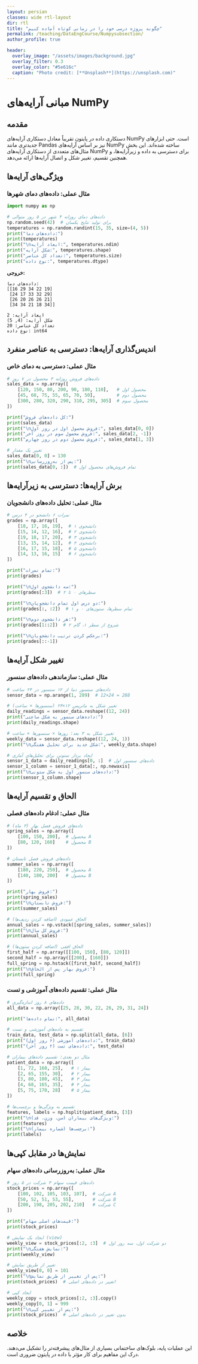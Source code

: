 ```yaml
---
layout: persian
classes: wide rtl-layout
dir: rtl
title: "چگونه پروژه درسی خود را در زمانی کوتاه آماده کنیم"
permalink: /teaching/DataEngCourse/Numpysubsection/
author_profile: true

header:
  overlay_image: "/assets/images/background.jpg"
  overlay_filter: 0.3
  overlay_color: "#5e616c"
  caption: "Photo credit: [**Unsplash**](https://unsplash.com)"
---
```


# مبانی آرایه‌های NumPy

## مقدمه
دستکاری داده در پایتون تقریباً معادل دستکاری آرایه‌های NumPy است. حتی ابزارهای جدیدتری مانند Pandas نیز بر اساس آرایه‌های NumPy ساخته شده‌اند. این بخش مثال‌های متعددی از دستکاری آرایه‌های NumPy برای دسترسی به داده و زیرآرایه‌ها، و همچنین تقسیم، تغییر شکل و اتصال آرایه‌ها ارائه می‌دهد.

## ویژگی‌های آرایه‌ها

### مثال عملی: داده‌های دمای شهرها

```python
import numpy as np

# داده‌های دمای روزانه ۴ شهر در ۵ روز متوالی
np.random.seed(42)  # برای تولید نتایج یکسان
temperatures = np.random.randint(15, 35, size=(4, 5))
print("داده‌های دما:")
print(temperatures)
print("\nابعاد آرایه:", temperatures.ndim)
print("شکل آرایه:", temperatures.shape)
print("تعداد کل عناصر:", temperatures.size)
print("نوع داده:", temperatures.dtype)
```

**خروجی:**
```
داده‌های دما:
[[16 29 34 22 19]
 [24 17 33 32 29]
 [26 20 26 26 21]
 [34 34 21 18 34]]

ابعاد آرایه: 2
شکل آرایه: (4, 5)
تعداد کل عناصر: 20
نوع داده: int64
```

## اندیس‌گذاری آرایه‌ها: دسترسی به عناصر منفرد

### مثال عملی: دسترسی به دمای خاص

```python
# داده‌های فروش روزانه ۳ محصول در ۷ روز
sales_data = np.array([
    [120, 150, 80, 200, 90, 180, 110],   # محصول اول
    [45, 60, 75, 55, 65, 70, 50],        # محصول دوم
    [300, 280, 320, 290, 310, 295, 305]  # محصول سوم
])

print("کل داده‌های فروش:")
print(sales_data)
print("\nفروش محصول اول در روز اول:", sales_data[0, 0])
print("فروش محصول سوم در روز آخر:", sales_data[2, -1])
print("فروش محصول دوم در روز چهارم:", sales_data[1, 3])

# تغییر یک مقدار
sales_data[0, 0] = 130
print("\nپس از به‌روزرسانی:")
print(sales_data[0, :])  # تمام فروش‌های محصول اول
```

## برش آرایه‌ها: دسترسی به زیرآرایه‌ها

### مثال عملی: تحلیل داده‌های دانشجویان

```python
# نمرات ۶ دانشجو در ۴ درس
grades = np.array([
    [18, 17, 16, 19],  # دانشجوی ۱
    [15, 14, 12, 16],  # دانشجوی ۲
    [19, 18, 17, 20],  # دانشجوی ۳
    [13, 15, 14, 12],  # دانشجوی ۴
    [16, 17, 15, 18],  # دانشجوی ۵
    [14, 13, 16, 15]   # دانشجوی ۶
])

print("تمام نمرات:")
print(grades)

print("\nسه دانشجوی اول:")
print(grades[:3])  # سطرهای ۰ تا ۲

print("\nدو درس اول تمام دانشجویان:")
print(grades[:, :2])  # تمام سطرها، ستون‌های ۰ و ۱

print("\nهر دانشجوی دوم:")
print(grades[1::2])  # شروع از سطر ۱، گام ۲

print("\nبرعکس کردن ترتیب دانشجویان:")
print(grades[::-1])
```

## تغییر شکل آرایه‌ها

### مثال عملی: سازماندهی داده‌های سنسور

```python
# داده‌های سنسور دما از ۱۲ سنسور در ۲۴ ساعت
sensor_data = np.arange(1, 289)  # 12×24 = 288

# تغییر شکل به ماتریس ۱۲×۲۴ (سنسورها × ساعت)
daily_readings = sensor_data.reshape((12, 24))
print("داده‌های سنسور به شکل ساعتی:")
print(daily_readings.shape)

# تغییر شکل به ۳ بعد: روزها × سنسورها × ساعت
weekly_data = sensor_data.reshape((12, 24, 1))
print("\nشکل جدید برای تحلیل هفتگی:", weekly_data.shape)

# ایجاد بردار ستونی برای تحلیل‌های آماری
sensor_1_data = daily_readings[0, :]  # داده‌های سنسور اول
sensor_1_column = sensor_1_data[:, np.newaxis]
print("\nداده‌های سنسور اول به شکل ستونی:")
print(sensor_1_column.shape)
```

## الحاق و تقسیم آرایه‌ها

### مثال عملی: ادغام داده‌های فصلی

```python
# داده‌های فروش فصل بهار (۳ ماه)
spring_sales = np.array([
    [100, 150, 200],  # محصول A
    [80, 120, 160]    # محصول B
])

# داده‌های فروش فصل تابستان
summer_sales = np.array([
    [180, 220, 250],  # محصول A
    [140, 180, 200]   # محصول B
])

print("فروش بهار:")
print(spring_sales)
print("\nفروش تابستان:")
print(summer_sales)

# الحاق عمودی (اضافه کردن ردیف‌ها)
annual_sales = np.vstack([spring_sales, summer_sales])
print("\nفروش کل سال:")
print(annual_sales)

# الحاق افقی (اضافه کردن ستون‌ها)
first_half = np.array([[100, 150], [80, 120]])
second_half = np.array([[200], [160]])
full_spring = np.hstack([first_half, second_half])
print("\nفروش بهار پس از الحاق:")
print(full_spring)
```

### مثال عملی: تقسیم داده‌های آموزشی و تست

```python
# داده‌های ۸ روز اندازه‌گیری
all_data = np.array([25, 28, 30, 22, 26, 29, 31, 24])

print("تمام داده‌ها:", all_data)

# تقسیم به داده‌های آموزشی و تست
train_data, test_data = np.split(all_data, [6])
print("داده‌های آموزشی (۶ روز اول):", train_data)
print("داده‌های تست (۲ روز آخر):", test_data)

# مثال دو بعدی: تقسیم داده‌های بیماران
patient_data = np.array([
    [1, 72, 160, 25],   # بیمار ۱
    [2, 65, 155, 30],   # بیمار ۲
    [3, 80, 180, 45],   # بیمار ۳
    [4, 68, 165, 35],   # بیمار ۴
    [5, 75, 170, 28]    # بیمار ۵
])

# تقسیم به ویژگی‌ها و برچسب‌ها
features, labels = np.hsplit(patient_data, [3])
print("\nویژگی‌های بیماران (سن، وزن، قد):")
print(features)
print("\nبرچسب‌ها (شماره بیمار):")
print(labels)
```

## نمایش‌ها در مقابل کپی‌ها

### مثال عملی: به‌روزرسانی داده‌های سهام

```python
# داده‌های قیمت سهام ۳ شرکت در ۵ روز
stock_prices = np.array([
    [100, 102, 105, 103, 107],  # شرکت A
    [50, 52, 51, 53, 55],       # شرکت B
    [200, 198, 205, 202, 210]   # شرکت C
])

print("قیمت‌های اصلی سهام:")
print(stock_prices)

# ایجاد یک نمایش (view)
weekly_view = stock_prices[:2, :3]  # دو شرکت اول، سه روز اول
print("\nنمایش هفتگی:")
print(weekly_view)

# تغییر از طریق نمایش
weekly_view[0, 0] = 101
print("\nپس از تغییر از طریق نمایش:")
print(stock_prices)  # تغییر در داده‌های اصلی!

# ایجاد کپی
weekly_copy = stock_prices[:2, :3].copy()
weekly_copy[0, 1] = 999
print("\nپس از تغییر کپی:")
print(stock_prices)  # بدون تغییر در داده‌های اصلی
```

## خلاصه

این عملیات پایه، بلوک‌های ساختمانی بسیاری از مثال‌های پیشرفته‌تر را تشکیل می‌دهند. درک این مفاهیم برای کار مؤثر با داده در پایتون ضروری است.